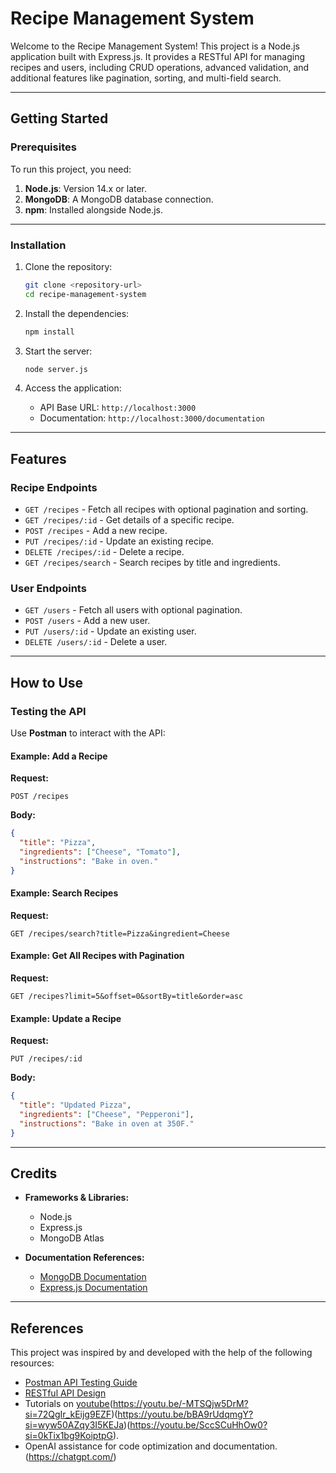 
# Recipe Management System

Welcome to the Recipe Management System! This project is a Node.js application built with Express.js. It provides a RESTful API for managing recipes and users, including CRUD operations, advanced validation, and additional features like pagination, sorting, and multi-field search.

---

## **Getting Started**

### Prerequisites
To run this project, you need:

1. **Node.js**: Version 14.x or later.
2. **MongoDB**: A MongoDB database connection.
3. **npm**: Installed alongside Node.js.

---

### Installation

1. Clone the repository:
   ```bash
   git clone <repository-url>
   cd recipe-management-system
   ```

2. Install the dependencies:
   ```bash
   npm install
   ```

3. Start the server:
   ```bash
   node server.js
   ```

4. Access the application:
   - API Base URL: `http://localhost:3000`
   - Documentation: `http://localhost:3000/documentation`

---

## **Features**

### Recipe Endpoints
- `GET /recipes` - Fetch all recipes with optional pagination and sorting.
- `GET /recipes/:id` - Get details of a specific recipe.
- `POST /recipes` - Add a new recipe.
- `PUT /recipes/:id` - Update an existing recipe.
- `DELETE /recipes/:id` - Delete a recipe.
- `GET /recipes/search` - Search recipes by title and ingredients.

### User Endpoints
- `GET /users` - Fetch all users with optional pagination.
- `POST /users` - Add a new user.
- `PUT /users/:id` - Update an existing user.
- `DELETE /users/:id` - Delete a user.

---

## **How to Use**

### Testing the API
Use **Postman** to interact with the API:

#### Example: Add a Recipe
**Request:**
```http
POST /recipes
```
**Body:**
```json
{
  "title": "Pizza",
  "ingredients": ["Cheese", "Tomato"],
  "instructions": "Bake in oven."
}
```

#### Example: Search Recipes
**Request:**
```http
GET /recipes/search?title=Pizza&ingredient=Cheese
```

#### Example: Get All Recipes with Pagination
**Request:**
```http
GET /recipes?limit=5&offset=0&sortBy=title&order=asc
```

#### Example: Update a Recipe
**Request:**
```http
PUT /recipes/:id
```
**Body:**
```json
{
  "title": "Updated Pizza",
  "ingredients": ["Cheese", "Pepperoni"],
  "instructions": "Bake in oven at 350F."
}
```

---

## **Credits**
- **Frameworks & Libraries:**
  - Node.js
  - Express.js
  - MongoDB Atlas

- **Documentation References:**
  - [MongoDB Documentation](https://cloud.mongodb.com/v2/67883b1ead010637edc1d854#/metrics/replicaSet/67883bdd22d48a51ba950af0/explorer/recipes)
  - [Express.js Documentation](https://expressjs.com/)


---

## **References**
This project was inspired by and developed with the help of the following resources:
- [Postman API Testing Guide](https://learning.postman.com/docs/getting-started/introduction/)
- [RESTful API Design](https://restfulapi.net/)
- Tutorials on [youtube](https://youtu.be/084rmLU1UgA?si=_99Dg1RNF9k7ulZ3)(https://youtu.be/-MTSQjw5DrM?si=72QgIr_kEijg9EZF)(https://youtu.be/bBA9rUdqmgY?si=wyw50AZqy3I5KEJa)(https://youtu.be/SccSCuHhOw0?si=0kTix1bg9KoiptpG).
- OpenAI assistance for code optimization and documentation.(https://chatgpt.com/)




